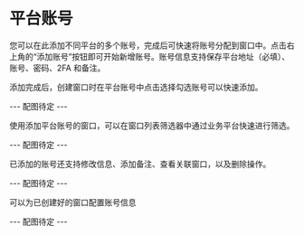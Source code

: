 # 平台账号
您可以在此添加不同平台的多个账号，完成后可快速将账号分配到窗口中。点击右上角的“添加账号”按钮即可开始新增账号。账号信息支持保存平台地址（必填）、账号、密码、2FA 和备注。  

添加完成后，创建窗口时在平台账号中点击选择勾选账号可以快速添加。  

--- 配图待定 ---  

使用添加平台账号的窗口，可以在窗口列表筛选器中通过业务平台快速进行筛选。   

--- 配图待定 ---  

已添加的账号还支持修改信息、添加备注、查看关联窗口，以及删除操作。  

--- 配图待定 ---  

可以为已创建好的窗口配置账号信息  

--- 配图待定 ---  

